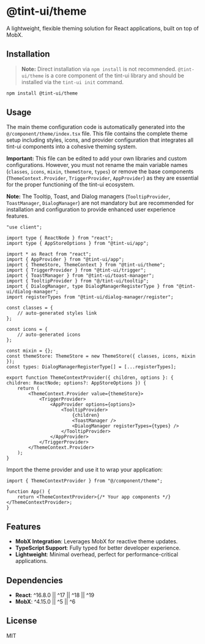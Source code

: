 # @tint-ui/theme

A lightweight, flexible theming solution for React applications, built on top of MobX.

## Installation

> **Note:** Direct installation via `npm install` is not recommended. `@tint-ui/theme` is a core component of the tint-ui library and should be installed via the `tint-ui init` command.

```bash
npm install @tint-ui/theme
```

## Usage

The main theme configuration code is automatically generated into the `@/component/theme/index.tsx` file. This file contains the complete theme setup including styles, icons, and provider configuration that integrates all tint-ui components into a cohesive theming system.

**Important:** This file can be edited to add your own libraries and custom configurations. However, you must not rename the main variable names (`classes`, `icons`, `mixin`, `themeStore`, `types`) or remove the base components (`ThemeContext.Provider`, `TriggerProvider`, `AppProvider`) as they are essential for the proper functioning of the tint-ui ecosystem.

**Note:** The Tooltip, Toast, and Dialog managers (`TooltipProvider`, `ToastManager`, `DialogManager`) are not mandatory but are recommended for installation and configuration to provide enhanced user experience features.

```tsx
"use client";

import type { ReactNode } from "react";
import type { AppStoreOptions } from "@tint-ui/app";

import * as React from "react";
import { AppProvider } from "@tint-ui/app";
import { ThemeStore, ThemeContext } from "@tint-ui/theme";
import { TriggerProvider } from "@tint-ui/trigger";
import { ToastManager } from "@tint-ui/toast-manager";
import { TooltipProvider } from "@/tint-ui/tooltip";
import { DialogManager, type DialogManagerRegisterType } from "@tint-ui/dialog-manager";
import registerTypes from "@tint-ui/dialog-manager/register";

const classes = {
	// auto-generated styles link
};

const icons = {
	// auto-generated icons
};

const mixin = {};
const themeStore: ThemeStore = new ThemeStore({ classes, icons, mixin });
const types: DialogManagerRegisterType[] = [...registerTypes];

export function ThemeContextProvider({ children, options }: { children: ReactNode; options?: AppStoreOptions }) {
	return (
		<ThemeContext.Provider value={themeStore}>
			<TriggerProvider>
				<AppProvider options={options}>
					<TooltipProvider>
						{children}
						<ToastManager />
						<DialogManager registerTypes={types} />
					</TooltipProvider>
				</AppProvider>
			</TriggerProvider>
		</ThemeContext.Provider>
	);
}
```

Import the theme provider and use it to wrap your application:

```tsx
import { ThemeContextProvider } from "@/component/theme";

function App() {
	return <ThemeContextProvider>{/* Your app components */}</ThemeContextProvider>;
}
```

## Features

- **MobX Integration**: Leverages MobX for reactive theme updates.
- **TypeScript Support**: Fully typed for better developer experience.
- **Lightweight**: Minimal overhead, perfect for performance-critical applications.

## Dependencies

- **React**: ^16.8.0 || ^17 || ^18 || ^19
- **MobX**: ^4.15.0 || ^5 || ^6

## License

MIT
